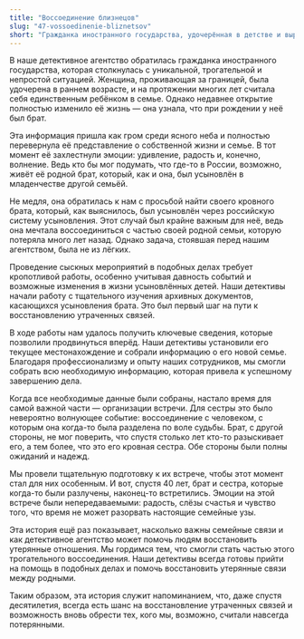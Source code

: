 ```yaml
---
title: "Воссоединение близнецов"
slug: "47-vossoedinenie-bliznetsov"
short: "Гражданка иностранного государства, удочерённая в детстве и выросшая за границей, всю жизнь думала, что она единственный ребёнок. Но недавно она узнала, что у неё есть брат, который остался в России. Обратившись к нам, она надеялась воссоединиться с ним спустя десятилетия…"
---
```


В наше детективное агентство обратилась гражданка иностранного государства, которая столкнулась с уникальной, трогательной и непростой ситуацией. Женщина, проживающая за границей, была удочерена в раннем возрасте, и на протяжении многих лет считала себя единственным ребёнком в семье. Однако недавнее открытие полностью изменило её жизнь — она узнала, что при рождении у неё был брат. 

Эта информация пришла как гром среди ясного неба и полностью перевернула её представление о собственной жизни и семье. В тот момент её захлестнули эмоции: удивление, радость и, конечно, волнение. Ведь кто бы мог подумать, что где-то в России, возможно, живёт её родной брат, который, как и она, был усыновлён в младенчестве другой семьёй.

Не медля, она обратилась к нам с просьбой найти своего кровного брата, который, как выяснилось, был усыновлён через российскую систему усыновления. Этот случай был крайне важным для неё, ведь она мечтала воссоединиться с частью своей родной семьи, которую потеряла много лет назад. Однако задача, стоявшая перед нашим агентством, была не из лёгких.

Проведение сыскных мероприятий в подобных делах требует кропотливой работы, особенно учитывая давность событий и возможные изменения в жизни усыновлённых детей. Наши детективы начали работу с тщательного изучения архивных документов, касающихся усыновления брата. Это был первый шаг на пути к восстановлению утраченных связей.

В ходе работы нам удалось получить ключевые сведения, которые позволили продвинуться вперёд. Наши детективы установили его текущее местонахождение и собрали информацию о его новой семье. Благодаря профессионализму и опыту наших сотрудников, мы смогли собрать всю необходимую информацию, которая привела к успешному завершению дела.

Когда все необходимые данные были собраны, настало время для самой важной части — организации встречи. Для сестры это было невероятно волнующее событие: воссоединение с человеком, с которым она когда-то была разделена по воле судьбы. Брат, с другой стороны, не мог поверить, что спустя столько лет кто-то разыскивает его, а тем более, что это его кровная сестра. Обе стороны были полны ожиданий и надежд.

Мы провели тщательную подготовку к их встрече, чтобы этот момент стал для них особенным. И вот, спустя 40 лет, брат и сестра, которые когда-то были разлучены, наконец-то встретились. Эмоции на этой встрече были непередаваемыми: радость, слёзы счастья и чувство того, что время не может разорвать настоящие семейные узы.

Эта история ещё раз показывает, насколько важны семейные связи и как детективное агентство может помочь людям восстановить утерянные отношения. Мы гордимся тем, что смогли стать частью этого трогательного воссоединения. Наши детективы всегда готовы прийти на помощь в подобных делах и помочь восстановить утерянные связи между родными.

Таким образом, эта история служит напоминанием, что, даже спустя десятилетия, всегда есть шанс на восстановление утраченных связей и возможность вновь обрести тех, кого мы, возможно, считали навсегда потерянными.
